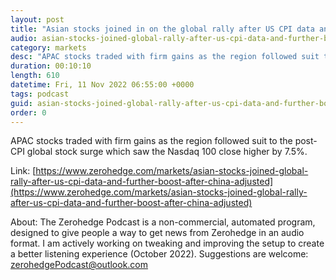 ```yaml
---
layout: post
title: "Asian stocks joined in on the global rally after US CPI data and with a further boost after China adjusted COVID protocols including shortening quarantines - Newsquawk Euro Market Open"
audio: asian-stocks-joined-global-rally-after-us-cpi-data-and-further-boost-after-china-adjusted-0
category: markets
desc: "APAC stocks traded with firm gains as the region followed suit to the post-CPI global stock surge which saw the Nasdaq 100 close higher by 7.5%."
duration: 00:10:10
length: 610
datetime: Fri, 11 Nov 2022 06:55:00 +0000
tags: podcast
guid: asian-stocks-joined-global-rally-after-us-cpi-data-and-further-boost-after-china-adjusted-0
order: 0
---
```

APAC stocks traded with firm gains as the region followed suit to the post-CPI global stock surge which saw the Nasdaq 100 close higher by 7.5%.

Link: [https://www.zerohedge.com/markets/asian-stocks-joined-global-rally-after-us-cpi-data-and-further-boost-after-china-adjusted](https://www.zerohedge.com/markets/asian-stocks-joined-global-rally-after-us-cpi-data-and-further-boost-after-china-adjusted)

About: The Zerohedge Podcast is a non-commercial, automated program, designed to give people a way to get news from Zerohedge in an audio format.  I am actively working on tweaking and improving the setup to create a better listening experience (October 2022).  Suggestions are welcome: [zerohedgePodcast@outlook.com](mailto:zerohedgePodcast@outlook.com)